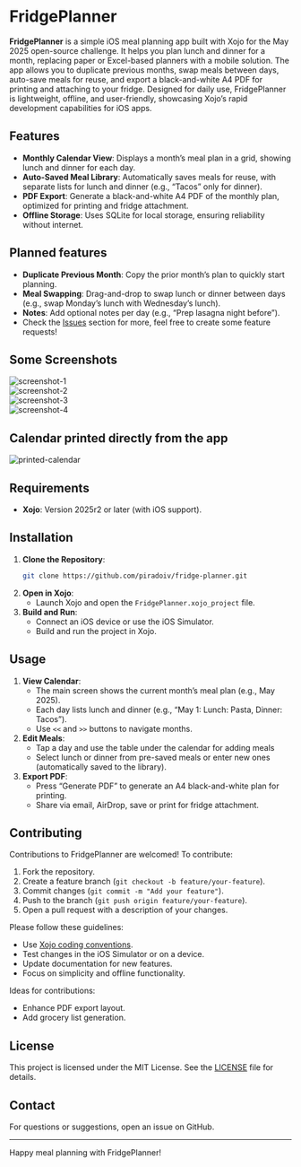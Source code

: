 # FridgePlanner

**FridgePlanner** is a simple iOS meal planning app built with Xojo for the May 2025 open-source challenge. It helps you plan lunch and dinner for a month, replacing paper or Excel-based planners with a mobile solution. The app allows you to duplicate previous months, swap meals between days, auto-save meals for reuse, and export a black-and-white A4 PDF for printing and attaching to your fridge. Designed for daily use, FridgePlanner is lightweight, offline, and user-friendly, showcasing Xojo’s rapid development capabilities for iOS apps.

## Features
- **Monthly Calendar View**: Displays a month’s meal plan in a grid, showing lunch and dinner for each day.
- **Auto-Saved Meal Library**: Automatically saves meals for reuse, with separate lists for lunch and dinner (e.g., “Tacos” only for dinner).
- **PDF Export**: Generate a black-and-white A4 PDF of the monthly plan, optimized for printing and fridge attachment.
- **Offline Storage**: Uses SQLite for local storage, ensuring reliability without internet.

## Planned features
- **Duplicate Previous Month**: Copy the prior month’s plan to quickly start planning.
- **Meal Swapping**: Drag-and-drop to swap lunch or dinner between days (e.g., swap Monday’s lunch with Wednesday’s lunch).
- **Notes**: Add optional notes per day (e.g., “Prep lasagna night before”).
- Check the [Issues](https://github.com/piradoiv/fridge-planner/issues) section for more, feel free to create some feature requests!

## Some Screenshots
![screenshot-1](https://github.com/user-attachments/assets/528c886c-d469-4a66-b308-fe0235e0e58d)    
![screenshot-2](https://github.com/user-attachments/assets/69befb13-1447-48a5-813c-77d3773a3f7d)    
![screenshot-3](https://github.com/user-attachments/assets/a45555e1-41c7-4865-b93c-f528e611698d)    
![screenshot-4](https://github.com/user-attachments/assets/2c36a70b-2718-4f2c-a780-262c02f7f13c)

## Calendar printed directly from the app
![printed-calendar](https://github.com/user-attachments/assets/d9c725c9-b14e-40e3-811e-23770db001f3)

## Requirements
- **Xojo**: Version 2025r2 or later (with iOS support).

## Installation
1. **Clone the Repository**:
   ```bash
   git clone https://github.com/piradoiv/fridge-planner.git
   ```
2. **Open in Xojo**:
   - Launch Xojo and open the `FridgePlanner.xojo_project` file.
3. **Build and Run**:
   - Connect an iOS device or use the iOS Simulator.
   - Build and run the project in Xojo.

## Usage
1. **View Calendar**:
   - The main screen shows the current month’s meal plan (e.g., May 2025).
   - Each day lists lunch and dinner (e.g., “May 1: Lunch: Pasta, Dinner: Tacos”).
   - Use `<<` and `>>` buttons to navigate months.
2. **Edit Meals**:
   - Tap a day and use the table under the calendar for adding meals
   - Select lunch or dinner from pre-saved meals or enter new ones (automatically saved to the library).
3. **Export PDF**:
   - Press “Generate PDF” to generate an A4 black-and-white plan for printing.
   - Share via email, AirDrop, save or print for fridge attachment.

## Contributing
Contributions to FridgePlanner are welcomed! To contribute:
1. Fork the repository.
2. Create a feature branch (`git checkout -b feature/your-feature`).
3. Commit changes (`git commit -m "Add your feature"`).
4. Push to the branch (`git push origin feature/your-feature`).
5. Open a pull request with a description of your changes.

Please follow these guidelines:
- Use [Xojo coding conventions](https://documentation.xojo.com/topics/code_management/coding_guidelines.html).
- Test changes in the iOS Simulator or on a device.
- Update documentation for new features.
- Focus on simplicity and offline functionality.

Ideas for contributions:
- Enhance PDF export layout.
- Add grocery list generation.

## License
This project is licensed under the MIT License. See the [LICENSE](LICENSE) file for details.

## Contact
For questions or suggestions, open an issue on GitHub.

---

Happy meal planning with FridgePlanner!
